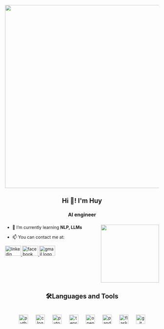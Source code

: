 <div align="center">
  <img height="600" src="https://i.redd.it/bpxxqqvps4h91.gif"  />
</div>

###

<h2 align="center">Hi 👋! I'm Huy</h2>

###

<h3 align="center">AI engineer</h3>

###

<img align="right" height="190" src="https://user-images.githubusercontent.com/29340294/150726291-afd08470-3b21-4df6-8173-293ece555d4f.gif"  />


- 🌱 I’m currently learning **NLP, LLMs**

- 📫 You can contact me at:

<div align="left">
  <a href="https://www.linkedin.com/in/huy-trinh-d09m11/" target="_blank">
    <img src="https://raw.githubusercontent.com/maurodesouza/profile-readme-generator/master/src/assets/icons/social/linkedin/default.svg" width="52" height="33" alt="linkedin logo"  />
  </a>
  <a href="https://www.facebook.com/trinhquanghuy01/" target="_blank">
    <img src="https://raw.githubusercontent.com/maurodesouza/profile-readme-generator/master/src/assets/icons/social/facebook/default.svg" width="52" height="33" alt="facebook logo"  />
  </a>
  <img src="https://raw.githubusercontent.com/maurodesouza/profile-readme-generator/master/src/assets/icons/social/gmail/default.svg" width="52" height="33" alt="gmail logo"  />
</div>

###

<br clear="both">

<h2 align="center">🛠Languages and Tools</h2>

###

<br clear="both">

<div align="center">
  <img src="https://img.shields.io/badge/Python-3776AB?logo=python&logoColor=white&style=for-the-badge" height="30" alt="python logo"  />
  <img width="17" />
  <img src="https://skillicons.dev/icons?i=c" height="30" alt="c logo"  />
  <img width="17" />
  <img src="https://img.shields.io/badge/PyTorch-EE4C2C?logo=pytorch&logoColor=white&style=for-the-badge" height="30" alt="pytorch logo"  />
  <img width="17" />
  <img src="https://img.shields.io/badge/TensorFlow-FF6F00?logo=tensorflow&logoColor=black&style=for-the-badge" height="30" alt="tensorflow logo"  />
  <img width="17" />
  <img src="https://img.shields.io/badge/OpenCV-5C3EE8?logo=opencv&logoColor=white&style=for-the-badge" height="30" alt="opencv logo"  />
  <img width="17" />
  <img src="https://img.shields.io/badge/pandas-150458?logo=pandas&logoColor=white&style=for-the-badge" height="30" alt="pandas logo"  />
  <img width="17" />
  <img src="https://img.shields.io/badge/Flask-000000?logo=flask&logoColor=white&style=for-the-badge" height="30" alt="flask logo"  />
  <img width="17" />
  <img src="https://img.shields.io/badge/Git-F05032?logo=git&logoColor=white&style=for-the-badge" height="30" alt="git logo"  />
</div>

###
